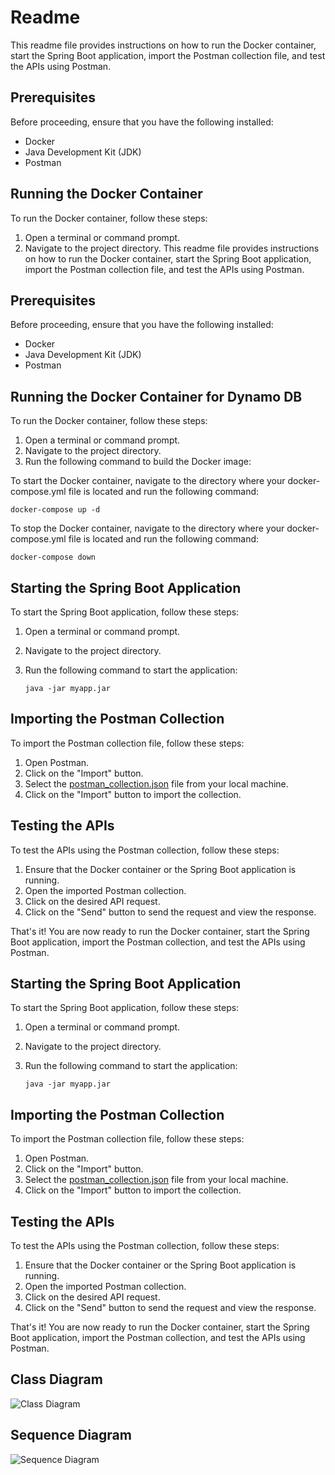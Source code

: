 # Readme

This readme file provides instructions on how to run the Docker container, start the Spring Boot application, import the Postman collection file, and test the APIs using Postman.

## Prerequisites

Before proceeding, ensure that you have the following installed:

- Docker
- Java Development Kit (JDK)
- Postman

## Running the Docker Container

To run the Docker container, follow these steps:

1. Open a terminal or command prompt.
2. Navigate to the project directory.
This readme file provides instructions on how to run the Docker container, start the Spring Boot application, import the Postman collection file, and test the APIs using Postman.

## Prerequisites

Before proceeding, ensure that you have the following installed:

- Docker
- Java Development Kit (JDK)
- Postman

## Running the Docker Container for Dynamo DB

To run the Docker container, follow these steps:

1. Open a terminal or command prompt.
2. Navigate to the project directory.
3. Run the following command to build the Docker image:

To start the Docker container, navigate to the directory where your docker-compose.yml file is located and run the following command:

```shell
docker-compose up -d
```

To stop the Docker container, navigate to the directory where your docker-compose.yml file is located and run the following command:

```shell
docker-compose down
```

## Starting the Spring Boot Application

To start the Spring Boot application, follow these steps:

1. Open a terminal or command prompt.
2. Navigate to the project directory.
3. Run the following command to start the application:

    ```
    java -jar myapp.jar
    ```

## Importing the Postman Collection
To import the Postman collection file, follow these steps:

1. Open Postman.
2. Click on the "Import" button.
3. Select the [postman_collection.json](#file:postman_collection.json-context) file from your local machine.
4. Click on the "Import" button to import the collection.


## Testing the APIs

To test the APIs using the Postman collection, follow these steps:

1. Ensure that the Docker container or the Spring Boot application is running.
2. Open the imported Postman collection.
3. Click on the desired API request.
4. Click on the "Send" button to send the request and view the response.

That's it! You are now ready to run the Docker container, start the Spring Boot application, import the Postman collection, and test the APIs using Postman.


## Starting the Spring Boot Application

To start the Spring Boot application, follow these steps:

1. Open a terminal or command prompt.
2. Navigate to the project directory.
3. Run the following command to start the application:

    ```
    java -jar myapp.jar
    ```

## Importing the Postman Collection
To import the Postman collection file, follow these steps:

1. Open Postman.
2. Click on the "Import" button.
3. Select the [postman_collection.json](#file:postman_collection.json-context) file from your local machine.
4. Click on the "Import" button to import the collection.


## Testing the APIs

To test the APIs using the Postman collection, follow these steps:

1. Ensure that the Docker container or the Spring Boot application is running.
2. Open the imported Postman collection.
3. Click on the desired API request.
4. Click on the "Send" button to send the request and view the response.

That's it! You are now ready to run the Docker container, start the Spring Boot application, import the Postman collection, and test the APIs using Postman.

## Class Diagram

![Class Diagram](class-diagram.puml)

## Sequence Diagram

![Sequence Diagram](sequence-diagram.puml)
